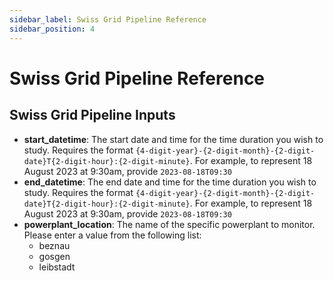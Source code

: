 ```yaml
---
sidebar_label: Swiss Grid Pipeline Reference
sidebar_position: 4
---
```


# Swiss Grid Pipeline Reference

## Swiss Grid Pipeline Inputs

- **start_datetime**: The start date and time for the time duration you wish to study. Requires the format `{4-digit-year}-{2-digit-month}-{2-digit-date}T{2-digit-hour}:{2-digit-minute}`. For example, to represent 18 August 2023 at 9:30am, provide `2023-08-18T09:30`
- **end_datetime**: The end date and time for the time duration you wish to study. Requires the format `{4-digit-year}-{2-digit-month}-{2-digit-date}T{2-digit-hour}:{2-digit-minute}`. For example, to represent 18 August 2023 at 9:30am, provide `2023-08-18T09:30`
- **powerplant_location**: The name of the specific powerplant to monitor. Please enter a value from the following list:
    - beznau
    - gosgen
    - leibstadt